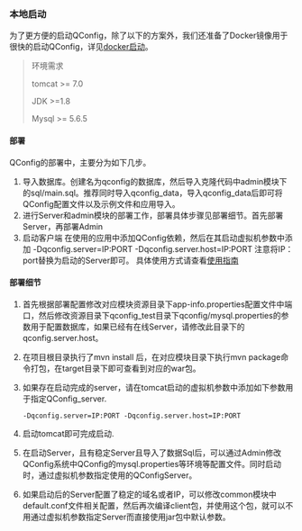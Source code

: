 ### 本地启动

为了更方便的启动QConfig，除了以下的方案外，我们还准备了Docker镜像用于很快的启动QConfig，详见[docker启动](docker_start.md)。

> 环境需求 
>
> tomcat >= 7.0 
>
> JDK >=1.8
>
> Mysql >= 5.6.5

#### 部署

QConfig的部署中，主要分为如下几步。

1. 导入数据库。创建名为qconfig的数据库，然后导入克隆代码中admin模块下的sql/main.sql。推荐同时导入qconfig_data，导入qconfig_data后即可将QConfig配置文件以及示例文件和应用导入。
2. 进行Server和admin模块的部署工作，部署具体步骤见部署细节。首先部署Server，再部署Admin
3. 启动客户端
  在使用的应用中添加QConfig依赖，然后在其启动虚拟机参数中添加 -Dqconfig.server=IP:PORT -Dqconfig.server.host=IP:PORT 
  注意将IP：port替换为启动的Server即可。
  具体使用方式请查看[使用指南](howto.md)  

#### 部署细节

1. 首先根据部署配置修改对应模块资源目录下app-info.properties配置文件中端口，然后修改资源目录下qconfig_test目录下qconfig/mysql.properties的参数用于配置数据库，如果已经有在线Server，请修改此目录下的qconfig.server.host。

2. 在项目根目录执行了mvn install 后，在对应模块目录下执行mvn package命令打包，在target目录下即可查看到对应的war包。

3. 如果存在启动完成的server，请在tomcat启动的虚拟机参数中添加如下参数用于指定QConfig_server.

   ```
   -Dqconfig.server=IP:PORT -Dqconfig.server.host=IP:PORT
   ```

4. 启动tomcat即可完成启动.

5. 在启动Server，且有稳定Server且导入了数据Sql后，可以通过Admin修改QConfig系统中QConfig的mysql.properties等环境等配置文件。同时启动时，通过虚拟机参数指定使用的QConfigServer。

6. 如果启动后的Server配置了稳定的域名或者IP，可以修改common模块中default.conf文件相关配置，然后再次编译client包，并使用这个包，就可以不用通过虚拟机参数指定Server而直接使用jar包中默认参数。